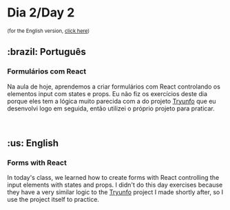 # Dia 2/Day 2

<small>(for the English version, <a href="#en">click here</a>)</small>

<h2>:brazil: Português</h2>
<h3>Formulários com React</h3>
<p>Na aula de hoje, aprendemos a criar formulários com React controlando os elementos input com states e props. Eu não fiz os exercícios deste dia porque eles tem a lógica muito parecida com a do projeto <a href="https://github.com/raphaelalmeidamartins/sonic-trumps">Tryunfo</a> que eu desenvolvi logo em seguida, então utilizei o próprio projeto para praticar.</p>
<br>

<h2 id="en">:us: English</h2>
<h3>Forms with React</h3>
<p>In today's class, we learned how to create forms with React controlling the input elements with states and props. I didn't do this day exercises because they have a very similar logic to the <a href="https://github.com/raphaelalmeidamartins/sonic-trumps">Tryunfo</a> project I made shortly after, so I use the project itself to practice.</p>
